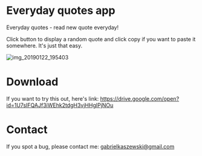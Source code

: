 # Everyday quotes app

Everyday quotes - read new quote everyday!

Click button to display a random quote and click copy if you want to paste it somewhere.
It's just that easy.

![img_20190122_195403](https://user-images.githubusercontent.com/42281413/51558421-b356c980-1e7f-11e9-9877-4af7bad284dc.png)

# Download
If you want to try this out, here's link: https://drive.google.com/open?id=1U7sIFQAJf3iWEhk2tdgH3vjHHgIPjNOu

# Contact
If you spot a bug, please contact me: gabrielkaszewski@gmail.com


